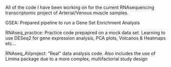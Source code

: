 All of the code I have been working on for the current RNAsequencing transcriptomic project of Arterial/Venous muscle samples. 

GSEA: Prepared pipeline to run a Gene Set Enrichment Analysis 

RNAseq_practice: Practice code prepapred on a mock data set. Learning to use DESeq2 for gene expression analysis, PCA plots, Volcanos & Heatmaps etc...

RNAseq_AVproject: "Real" data analysis code. Also includes the use of Limma package due to a more complex, multifactorial study design 

